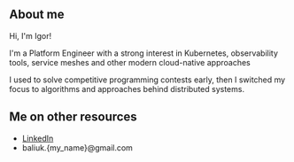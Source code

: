 ## About me

Hi, I'm Igor!

I'm a Platform Engineer with a strong interest in Kubernetes, observability tools, service meshes and other modern cloud-native approaches

I used to solve competitive programming contests early, then I switched my focus to algorithms and approaches behind distributed systems.

## Me on other resources
- [LinkedIn](https://www.linkedin.com/in/baliukigor)
- baliuk.{my_name}@gmail.com
